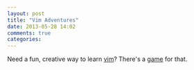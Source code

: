 ```yaml
---
layout: post
title: "Vim Adventures"
date: 2013-05-28 14:02
comments: true
categories: 
---
```


Need a fun, creative way to learn <a href="http://www.vim.org/" target="_blank">vim</a>? There's a <a href="http://vim-adventures.com/" target="_blank">game</a> for that. 

